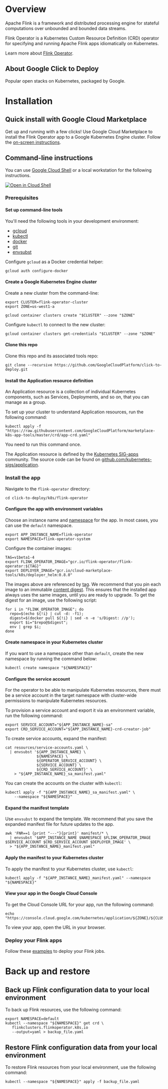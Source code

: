 # Overview

Apache Flink is a framework and distributed processing engine for stateful
computations over unbounded and bounded data streams.

Flink Operator is a Kubernetes Custom Resource Definition (CRD) operator for
specifying and running Apache Flink apps idiomatically on Kubernetes.

Learn more about [Flink Operator](https://github.com/GoogleCloudPlatform/flink-on-k8s-operator).

## About Google Click to Deploy

Popular open stacks on Kubernetes, packaged by Google.

# Installation

## Quick install with Google Cloud Marketplace

Get up and running with a few clicks! Use Google Cloud Marketplace to install
the Flink Operator app to a Google Kubernetes Engine cluster. Follow the
[on-screen instructions](https://console.cloud.google.com/marketplace/details/google/flink-operator).

## Command-line instructions

You can use [Google Cloud Shell](https://cloud.google.com/shell/) or a local
workstation for the following instructions.

[![Open in Cloud Shell](http://gstatic.com/cloudssh/images/open-btn.svg)](https://console.cloud.google.com/cloudshell/editor?cloudshell_git_repo=https://github.com/GoogleCloudPlatform/click-to-deploy&cloudshell_open_in_editor=README.md&cloudshell_working_dir=k8s/flink-operator)

### Prerequisites

#### Set up command-line tools

You'll need the following tools in your development environment:

- [gcloud](https://cloud.google.com/sdk/gcloud/)
- [kubectl](https://kubernetes.io/docs/reference/kubectl/overview/)
- [docker](https://docs.docker.com/install/)
- [git](https://git-scm.com/book/en/v2/Getting-Started-Installing-Git)
- [envsubst](https://command-not-found.com/envsubst)

Configure `gcloud` as a Docker credential helper:

```shell
gcloud auth configure-docker
```

#### Create a Google Kubernetes Engine cluster

Create a new cluster from the command-line:

```shell
export CLUSTER=flink-operator-cluster
export ZONE=us-west1-a

gcloud container clusters create "$CLUSTER" --zone "$ZONE"
```

Configure `kubectl` to connect to the new cluster:

```shell
gcloud container clusters get-credentials "$CLUSTER" --zone "$ZONE"
```

#### Clone this repo

Clone this repo and its associated tools repo:

```shell
git clone --recursive https://github.com/GoogleCloudPlatform/click-to-deploy.git
```

#### Install the Application resource definition

An Application resource is a collection of individual Kubernetes components,
such as Services, Deployments, and so on, that you can manage as a group.

To set up your cluster to understand Application resources, run the following
command:

```shell
kubectl apply -f "https://raw.githubusercontent.com/GoogleCloudPlatform/marketplace-k8s-app-tools/master/crd/app-crd.yaml"
```

You need to run this command once.

The Application resource is defined by the
[Kubernetes SIG-apps](https://github.com/kubernetes/community/tree/master/sig-apps)
community. The source code can be found on
[github.com/kubernetes-sigs/application](https://github.com/kubernetes-sigs/application).

### Install the app

Navigate to the `flink-operator` directory:

```shell
cd click-to-deploy/k8s/flink-operator
```

#### Configure the app with environment variables

Choose an instance name and
[namespace](https://kubernetes.io/docs/concepts/overview/working-with-objects/namespaces/)
for the app. In most cases, you can use the `default` namespace.

```shell
export APP_INSTANCE_NAME=flink-operator
export NAMESPACE=flink-operator-system
```

Configure the container images:

```shell
TAG=v1beta1-4
export FLINK_OPERATOR_IMAGE="gcr.io/flink-operator/flink-operator:${TAG}"
export DEPLOYER_IMAGE="gcr.io/cloud-marketplace-tools/k8s/deployer_helm:0.8.0"
```

The images above are referenced by
[tag](https://docs.docker.com/engine/reference/commandline/tag). We recommend
that you pin each image to an immutable
[content digest](https://docs.docker.com/registry/spec/api/#content-digests).
This ensures that the installed app always uses the same images, until you are
ready to upgrade. To get the digest for an image, use the following script:

```shell
for i in "FLINK_OPERATOR_IMAGE"; do
  repo=$(echo ${!i} | cut -d: -f1);
  digest=$(docker pull ${!i} | sed -n -e 's/Digest: //p');
  export $i="$repo@$digest";
  env | grep $i;
done
```

#### Create namespace in your Kubernetes cluster

If you want to use a namespace other than `default`, create the new namespace by
running the command below:

```shell
kubectl create namespace "${NAMESPACE}"
```

#### Configure the service account

For the operator to be able to manipulate Kubernetes resources, there must be a
service account in the target namespace with cluster-wide permissions to
manipulate Kubernetes resources.

To provision a service account and export it via an environment variable, run the
following command:

```shell
export SERVICE_ACCOUNT="${APP_INSTANCE_NAME}-sa"
export CRD_SERVICE_ACCOUNT="${APP_INSTANCE_NAME}-crd-creator-job"
```

To create service accounts, expand the manifest:

```shell
cat resources/service-accounts.yaml \
  | envsubst '${APP_INSTANCE_NAME} \
              ${NAMESPACE} \
              ${OPERATOR_SERVICE_ACCOUNT} \
              ${SERVICE_ACCOUNT} \
              ${CRD_SERVICE_ACCOUNT}' \
    > "${APP_INSTANCE_NAME}_sa_manifest.yaml"
```

You can create the accounts on the cluster with `kubectl`:

```shell
kubectl apply -f "${APP_INSTANCE_NAME}_sa_manifest.yaml" \
    --namespace "${NAMESPACE}"
```

#### Expand the manifest template

Use `envsubst` to expand the template. We recommend that you save the
expanded manifest file for future updates to the app.

```shell
awk 'FNR==1 {print "---"}{print}' manifest/* \
  | envsubst '$APP_INSTANCE_NAME $NAMESPACE $FLINK_OPERATOR_IMAGE $SERVICE_ACCOUNT $CRD_SERVICE_ACCOUNT $DEPLOYER_IMAGE' \
  > "${APP_INSTANCE_NAME}_manifest.yaml"
```

#### Apply the manifest to your Kubernetes cluster

To apply the manifest to your Kubernetes cluster, use `kubectl`:

```shell
kubectl apply -f "${APP_INSTANCE_NAME}_manifest.yaml" --namespace "${NAMESPACE}"
```

#### View your app in the Google Cloud Console

To get the Cloud Console URL for your app, run the following command:

```shell
echo "https://console.cloud.google.com/kubernetes/application/${ZONE}/${CLUSTER}/${NAMESPACE}/${APP_INSTANCE_NAME}"
```

To view your app, open the URL in your browser.

### Deploy your Flink apps

Follow these
[examples](https://github.com/GoogleCloudPlatform/flink-on-k8s-operator/blob/master/docs/user_guide.md#submit-a-job)
to deploy your Flink jobs.

# Back up and restore

## Back up Flink configuration data to your local environment

To back up Flink resources, use the following command:

```shell
export NAMESPACE=default
kubectl --namespace "${NAMESPACE}" get crd \
   flinkclusters.flinkoperator.k8s.io
   --output=yaml > backup_file.yaml
```

## Restore Flink configuration data from your local environment

To restore Flink resources from your local environment, use the following command:

```shell
kubectl --namespace "${NAMESPACE}" apply -f backup_file.yaml
```

